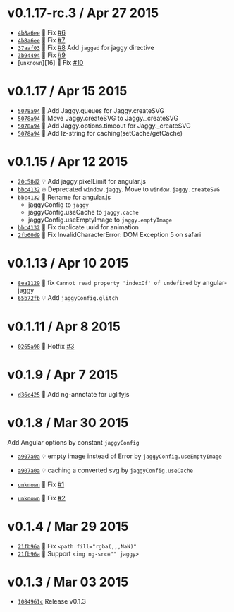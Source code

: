 v0.1.17-rc.3 / Apr 27 2015
=========================
 * [`4b8a6ee`][13] :bug: Fix [#6][13A]
 * [`4b8a6ee`][13] :bug: Fix [#7][13B]
 * [`37aaf03`][14] :lipstick: Fix [#8][14A] Add `jagged` for jaggy directive
 * [`3b94494`][15] :bug: Fix [#9][15A]
 * [`unknown`][16] :bug: Fix [#10][16A]

[13]: https://github.com/59naga/jaggy/commit/4b8a6ee577f8625ddfd2e492a30e36b9a8d244e1
[13A]: https://github.com/59naga/jaggy/issues/6
[13B]: https://github.com/59naga/jaggy/issues/7
[14]: https://github.com/59naga/jaggy/commit/37aaf03a58170f9153f4a11565186df4f21466a3
[14A]: https://github.com/59naga/jaggy/issues/8
[15]: https://github.com/59naga/jaggy/commit/3b9449490f9b1323845f8f595e2126e67734b07d
[15A]: https://github.com/59naga/jaggy/issues/9
[15]: https://github.com/59naga/jaggy/commit/
[16A]: https://github.com/59naga/jaggy/issues/10

v0.1.17 / Apr 15 2015
=========================
 * [`5078a94`][12] :racehorse: Add Jaggy.queues for Jaggy.createSVG
 * [`5078a94`][12] :lipstick: Move Jaggy.createSVG to Jaggy._createSVG
 * [`5078a94`][12] :racehorse: Add Jaggy.options.timeout for Jaggy._createSVG
 * [`5078a94`][12] :racehorse: Add lz-string for caching(setCache/getCache)

[12]: https://github.com/59naga/jaggy/commit/5078a9470f3026702a0fdf01a1e7a0d749d29dd5

v0.1.15 / Apr 12 2015
=========================
 * [`20c58d2`][9] :bulb: Add jaggy.pixelLimit for angular.js
 * [`bbc4132`][10] :fire: Deprecated `window.jaggy`. Move to `window.jaggy.createSVG`
 * [`bbc4132`][10] :lipstick: Rename for angular.js
     * jaggyConfig to `jaggy`
     * jaggyConfig.useCache to `jaggy.cache`
     * jaggyConfig.useEmptyImage to `jaggy.emptyImage`
 * [`bbc4132`][10] :bug: Fix duplicate uuid for animation
 * [`2fb60d9`][11] :bug: Fix InvalidCharacterError: DOM Exception 5 on safari

[9]: https://github.com/59naga/jaggy/commit/20c58d2ea152ce4481a634f35562ea7e2334e9fe
[10]: https://github.com/59naga/jaggy/commit/bbc413299f362e5e26d270b04237ddda61c21927
[11]: https://github.com/59naga/jaggy/commit/2fb60d9db8df447ac222385ae6274225c14747af

v0.1.13 / Apr 10 2015
=========================
 * [`8ea1129`][7] :bug: fix `Cannot read property 'indexOf' of undefined` by angular-jaggy
 * [`65b72fb`][8] :bulb: Add `jaggyConfig.glitch`

[7]: https://github.com/59naga/jaggy/commit/8ea1129a91043d569ef63ad3c1d46cd0eb07a8b0
[8]: https://github.com/59naga/jaggy/commit/65b72fbd4b8f16823bf6bddf46ee5c2b1b4b853b

v0.1.11 / Apr 8 2015
=========================
 * [`0265a98`][6] :bug: Hotfix [#3][6A]

[6A]: https://github.com/59naga/jaggy/issues/3
[6]: https://github.com/59naga/jaggy/commit/0265a98fd8f6d5270b7eaef60c559511335aeb38

v0.1.9 / Apr 7 2015
=========================
 * [`d36c425`][5] :lipstick: Add ng-annotate for uglifyjs

[5]: https://github.com/59naga/jaggy/commit/d36c425846abff547f719c43dc2ecf67097079e8

v0.1.8 / Mar 30 2015
=========================
Add Angular options by constant `jaggyConfig`

 * [`a907a0a`][2] :bulb: empty image instead of Error by `jaggyConfig.useEmptyImage`
 * [`a907a0a`][2] :bulb: caching a converted svg by `jaggyConfig.useCache`

 * [`unknown`][3] :bug: Fix [#1](https://github.com/59naga/jaggy/issues/1)
 * [`unknown`][4] :bug: Fix [#2](https://github.com/59naga/jaggy/issues/2)

[2]: https://github.com/59naga/jaggy/commit/a907a0a5da621d26fb5c01fceb49a882b6f97a71
[3]: https://github.com/59naga/jaggy/commit/d4cd748d68f2fd27b17af54cc768bc1cbb196d3d
[4]: https://github.com/59naga/jaggy/commit/4cb8d40a9ae223a97249f4d07fae390f3435c183

v0.1.4 / Mar 29 2015
=========================
 * [`21fb96a`][1] :bug: Fix `<path fill="rgba(,,,NaN)"`
 * [`21fb96a`][1] :lipstick: Support `<img ng-src="" jaggy>`

[1]: https://github.com/59naga/jaggy/commit/21fb96a22352c84f4802c50f6a35f7500cee9254

v0.1.3 / Mar 03 2015
=========================
 * [`1084961c`][0] Release v0.1.3

[0]: https://github.com/59naga/jaggy/commits/master